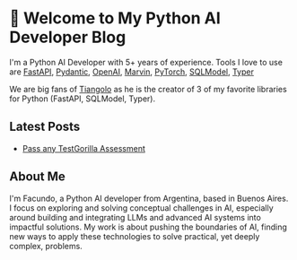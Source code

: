 # :rocket: Welcome to My Python AI Developer Blog

I'm a Python AI Developer with 5+ years of experience. Tools I love to use are [FastAPI](https://github.com/tiangolo/fastapi), [Pydantic](https://github.com/pydantic/pydantic), [OpenAI](https://github.com/openai/openai-python), [Marvin](https://github.com/PrefectHQ/marvin), [PyTorch](https://github.com/pytorch/pytorch), [SQLModel](https://github.com/tiangolo/sqlmodel), [Typer](https://github.com/tiangolo/typer)

We are big fans of [Tiangolo](https://github.com/tiangolo) as he is the creator of 3 of my favorite libraries for Python (FastAPI, SQLModel, Typer).

## Latest Posts

- [Pass any TestGorilla Assessment](posts/testgorilla.md)

## About Me

I'm Facundo, a Python AI developer from Argentina, based in Buenos Aires. I focus on exploring and solving conceptual challenges in AI, especially around building and integrating LLMs and advanced AI systems into impactful solutions. My work is about pushing the boundaries of AI, finding new ways to apply these technologies to solve practical, yet deeply complex, problems.
